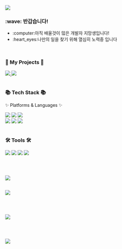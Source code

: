 <div align=left>
<img src="https://capsule-render.vercel.app/api?type=waving&color=auto&height=220&section=header&text=SEBIN%20Github!&fontSize=55&animation=fadeIn&fontAlignY=40" />	
</div>

<div align=left>
	<h3>:wave: 반갑습니다!</h3>
	<ul>
		<li>:computer:아직 배울것이 많은 개발자 지망생입니다!</li>
		<li>:heart_eyes:나만의 일을 찾기 위해 열심히 노력중 입니다</li>
	</ul>
</div>

<br>

<div align=left>
	<h3>🎨 My Projects 🎨</h3>
</div>
<div align=left>
	<a href="https://wkdtpqls.github.io/Portfolio/" target="_blank">
		<img src="https://img.shields.io/badge/Portfolio-FF3633?style=flat&logo=Micro.blog&logoColor=white" />
	</a>
  	<a href="https://wkdtpqls.github.io/HtmlCSSHardCoding/" target="_blank">
		<img src="https://img.shields.io/badge/CV-FF8800?style=flat&logo=Micro.blog&logoColor=white" />
	</a>
</div>
  
<br> 
  
<div align=left>
	<h3>📚 Tech Stack 📚</h3>
	<p>✨ Platforms & Languages ✨</p>
</div>
  
<div align="left">
	<img src="https://img.shields.io/badge/HTML5-E34F26?style=flat&logo=HTML5&logoColor=white" />
	<img src="https://img.shields.io/badge/CSS3-1572B6?style=flat&logo=CSS3&logoColor=white" />
	<img src="https://img.shields.io/badge/JavaScript-F7DF1E?style=flat&logo=JavaScript&logoColor=white" />	
  <br>
	<img src="https://img.shields.io/badge/MySQL-4479A1?style=flat&logo=MySQL&logoColor=white" />
  <img src="https://img.shields.io/badge/Python-3776AB?style=flat&logo=Python&logoColor=white" />
  <img src="https://img.shields.io/badge/PHP-777BB4?style=flat&logo=PHP&logoColor=white" />
  

</div>
<br>

<div align=left>
	<h3>🛠 Tools 🛠</h3>
</div>
<div align=left>
	<img src="https://img.shields.io/badge/Eclipse%20IDE-2C2255?style=flat&logo=EclipseIDE&logoColor=white" />
	<img src="https://img.shields.io/badge/Visual%20Studio%20Code-007ACC?style=flat&logo=VisualStudioCode&logoColor=white" />
	<img src="https://img.shields.io/badge/GitHub-181717?style=flat&logo=GitHub&logoColor=white" />
	<img src="https://img.shields.io/badge/Netlify-00C7B7?style=flat&logo=Netlify&logoColor=white" />
</div>
	
<br><br>

<a href="https://hits.seeyoufarm.com"><img src="https://hits.seeyoufarm.com/api/count/incr/badge.svg?url=https%3A%2F%2Fgithub.com%2Fgjbae1212%2Fhit-counter"/></a>     

<br>
<!--language-->
<div align=left>
<img src="https://github-readme-stats.vercel.app/api/top-langs/?username=wkdtpqls&layout=compact"> 

<br><br>
<!--status-->
<img src="https://github-readme-stats.vercel.app/api?username=wkdtpqls&show_icons=true&theme=synthwave">
</div>

<br><br>


<!--footer-->
<div align=left>
<img src="https://capsule-render.vercel.app/api?section=footer&type=waving&color=auto&height=200&text=Thank%20You&fontSize=50&animation=blink&fontAlignY=70" />	
</div>
